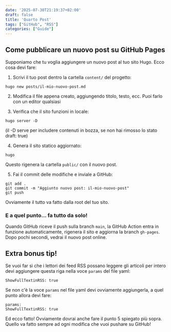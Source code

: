 ```yaml
---
date: '2025-07-30T21:19:37+02:00'
draft: false
title: 'Quarto Post'
tags: ["GitHub", "RSS"]
categories: ["Guide"]
---
```


## Come pubblicare un nuovo post su GitHub Pages

Supponiamo che tu voglia aggiungere un nuovo post al tuo sito Hugo. Ecco cosa devi fare:

1. Scrivi il tuo post dentro la cartella `content/` del progetto:

```
hugo new posts/il-mio-nuovo-post.md
```

2. Modifica il file appena creato, aggiungendo titolo, testo, ecc. Puoi farlo con un editor qualsiasi

3. Verifica che il sito funzioni in locale:

```
hugo server -D
```
(il -D serve per includere contenuti in bozza, se non hai rimosso lo stato draft: true)

4. Genera il sito statico aggiornato:

```
hugo
```

Questo rigenera la cartella `public/` con il nuovo post.

5. Fai il commit delle modifiche e inviale a GitHub:

```
git add .
git commit -m "Aggiunto nuovo post: il-mio-nuovo-post"
git push
```
Ovviamente il tutto va fatto dalla root del tuo sito.

### E a quel punto... fa tutto da solo!

Quando GitHub riceve il push sulla branch `main`, la GitHub Action entra in funzione automaticamente, rigenera il sito e aggiorna la branch `gh-pages`. Dopo pochi secondi, vedrai il nuovo post online.

## Extra bonus tip!

Se vuoi far sì che i lettori dei feed RSS possano leggere gli articoli per intero devi aggiungere questa riga nella voce `params` del file yaml:

```
ShowFullTextinRSS: true
```

Se non c'è la voce `params` nel file yaml devi ovviamente aggiungerla, a quel punto allora devi fare:

```
params:
ShowFullTextinRSS: true
```
Ed ecco fatto! Ovviamente dovrai anche fare il punto 5 spiegato più sopra. Quello va fatto sempre ad ogni modifica che vuoi pushare su GitHub!












